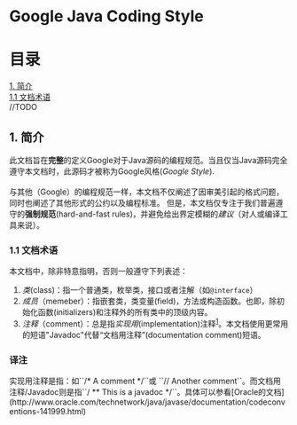 # Google Java Coding Style
# 目录
[1. 简介](#1-简介)<br>
	[1.1 文档术语](#11-文档术语)<br>
	//TODO

## 1. 简介
此文档旨在**完整**的定义Google对于Java源码的编程规范。当且仅当Java源码完全遵守本文档时，此源码才被称为Google风格(*Google Style*).<br>
<br>
与其他（Google）的编程规范一样，本文档不仅阐述了因审美引起的格式问题，同时也阐述了其他形式的公约以及编程标准。
但是，本文档仅专注于我们普遍遵守的**强制规范**(hard-and-fast rules)，并避免给出界定模糊的*建议*（对人或编译工具来说）。

### 1.1 文档术语
本文档中，除非特意指明，否则一般遵守下列表述：<br>
1. *类*(class)：指一个普通类，枚举类，接口或者注解（如``@interface``）
2. *成员*（memeber）：指嵌套类，类变量(field)，方法或构造函数。也即，除初始化函数(initializers)和注释外的所有类中的顶级内容。
3. *注释*（comment）：总是指*实现用*(implementation)注释<sup>[1](#comment1)</sup>。本文档使用更常用的短语"Javadoc"代替“文档用注释”(documentation comment)短语。


### 译注
<p id="comment1">实现用注释是指：如``/* A comment */``或 ``// Another comment``。而文档用注释/Javadoc则是指``/ ** This is a javadoc */``。具体可以参看[Oracle的文档](http://www.oracle.com/technetwork/java/javase/documentation/codeconventions-141999.html) </p>
